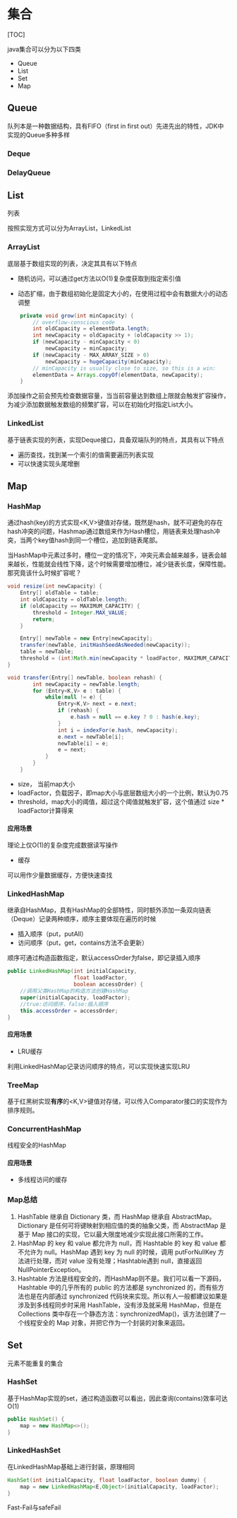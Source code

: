 # 集合



[TOC]



java集合可以分为以下四类

- Queue
- List
- Set
- Map

## Queue

队列本是一种数据结构，具有FIFO（first in first out）先进先出的特性，JDK中实现的Queue多种多样

### Deque



### DelayQueue

## List

列表

按照实现方式可以分为ArrayList，LinkedList

### ArrayList

底层基于数组实现的列表，决定其具有以下特点

- 随机访问，可以通过get方法以O(1)复杂度获取到指定索引值

- 动态扩缩，由于数组初始化是固定大小的，在使用过程中会有数据大小的动态调整

```java
    private void grow(int minCapacity) {
        // overflow-conscious code
        int oldCapacity = elementData.length;
        int newCapacity = oldCapacity + (oldCapacity >> 1);
        if (newCapacity - minCapacity < 0)
            newCapacity = minCapacity;
        if (newCapacity - MAX_ARRAY_SIZE > 0)
            newCapacity = hugeCapacity(minCapacity);
        // minCapacity is usually close to size, so this is a win:
        elementData = Arrays.copyOf(elementData, newCapacity);
    }
```

添加操作之前会预先检查数据容量，当当前容量达到数组上限就会触发扩容操作，为减少添加数据触发数组的频繁扩容，可以在初始化时指定List大小。



 

### LinkedList

基于链表实现的列表，实现Deque接口，具备双端队列的特点，其具有以下特点

- 遍历查找，找到某一个索引的值需要遍历列表实现
- 可以快速实现头尾增删



## Map



### HashMap

通过hash(key)的方式实现<K,V>键值对存储，既然是hash，就不可避免的存在hash冲突的问题，Hashmap通过数组来作为Hash槽位，用链表来处理hash冲突，当两个key值hash到同一个槽位，追加到链表尾部。

当HashMap中元素过多时，槽位一定的情况下，冲突元素会越来越多，链表会越来越长，性能就会线性下降，这个时候需要增加槽位，减少链表长度，保障性能。那究竟该什么时候扩容呢？

```java
void resize(int newCapacity) {
    Entry[] oldTable = table;
    int oldCapacity = oldTable.length;
    if (oldCapacity == MAXIMUM_CAPACITY) {
        threshold = Integer.MAX_VALUE;
        return;
    }

    Entry[] newTable = new Entry[newCapacity];
    transfer(newTable, initHashSeedAsNeeded(newCapacity));
    table = newTable;
    threshold = (int)Math.min(newCapacity * loadFactor, MAXIMUM_CAPACITY + 1);
}

void transfer(Entry[] newTable, boolean rehash) {
        int newCapacity = newTable.length;
        for (Entry<K,V> e : table) {
            while(null != e) {
                Entry<K,V> next = e.next;
                if (rehash) {
                    e.hash = null == e.key ? 0 : hash(e.key);
                }
                int i = indexFor(e.hash, newCapacity);
                e.next = newTable[i];
                newTable[i] = e;
                e = next;
            }
        }
    }
```

- size， 当前map大小
- loadFactor，负载因子，即map大小与底层数组大小的一个比例，默认为0.75
- threshold，map大小的阈值，超过这个阈值就触发扩容，这个值通过 size * loadFactor计算得来

#### 应用场景

理论上仅O(1)的复杂度完成数据读写操作

- 缓存

可以用作少量数据缓存，方便快速查找

### LinkedHashMap

继承自HashMap，具有HashMap的全部特性，同时额外添加一条双向链表（Deque）记录两种顺序，顺序主要体现在遍历的时候

- 插入顺序（put，putAll）
- 访问顺序（put，get，contains方法不会更新）

顺序可通过构造函数指定，默认accessOrder为false，即记录插入顺序

```java
public LinkedHashMap(int initialCapacity,
                     float loadFactor,
                     boolean accessOrder) {
    //调用父类HashMap的构造方法创建HashMap
    super(initialCapacity, loadFactor);
    //true:访问顺序，false:插入顺序
    this.accessOrder = accessOrder;
}
```

#### 应用场景

- LRU缓存

利用LinkedHashMap记录访问顺序的特点，可以实现快速实现LRU

### TreeMap

基于红黑树实现**有序**的<K,V>键值对存储，可以传入Comparator接口的实现作为排序规则。

### ConcurrentHashMap

线程安全的HashMap

#### 应用场景

- 多线程访问的缓存

### Map总结

1. HashTable 继承自 Dictionary 类，而 HashMap 继承自 AbstractMap。Dictionary 是任何可将键映射到相应值的类的抽象父类，而 AbstractMap 是基于 Map 接口的实现，它以最大限度地减少实现此接口所需的工作。
2. HashMap 的 key 和 value 都允许为 null，而 Hashtable 的 key 和 value 都不允许为 null。HashMap 遇到 key 为 null 的时候，调用 putForNullKey 方法进行处理，而对 value 没有处理；Hashtable遇到 null，直接返回 NullPointerException。
3. Hashtable 方法是线程安全的，而HashMap则不是。我们可以看一下源码，Hashtable 中的几乎所有的 public 的方法都是 synchronized 的，而有些方法也是在内部通过 synchronized 代码块来实现。所以有人一般都建议如果是涉及到多线程同步时采用 HashTable，没有涉及就采用 HashMap，但是在 Collections 类中存在一个静态方法：synchronizedMap()，该方法创建了一个线程安全的 Map 对象，并把它作为一个封装的对象来返回。

## Set

元素不能重复的集合

### HashSet

基于HashMap实现的set，通过构造函数可以看出，因此查询(contains)效率可达O(1)

```java
public HashSet() {
    map = new HashMap<>();
}
```

### LinkedHashSet

在LinkedHashMap基础上进行封装，原理相同

```java
HashSet(int initialCapacity, float loadFactor, boolean dummy) {
    map = new LinkedHashMap<E,Object>(initialCapacity, loadFactor);
}
```





Fast-Fail与safeFail